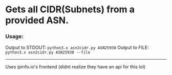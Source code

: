 # Gets all CIDR(Subnets) from a provided ASN.
### Usage:
Output to STDOUT: `python3.x asn2cidr.py ASN25938`
Output to FILE: `python3.x asn2cidr.py ASN25938 --file`


-----
Uses ipinfo.io's frontend (didnt realize they have an api for this lol)
